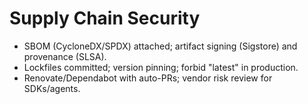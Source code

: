 ﻿# Supply Chain Security
- SBOM (CycloneDX/SPDX) attached; artifact signing (Sigstore) and provenance (SLSA).
- Lockfiles committed; version pinning; forbid "latest" in production.
- Renovate/Dependabot with auto-PRs; vendor risk review for SDKs/agents.